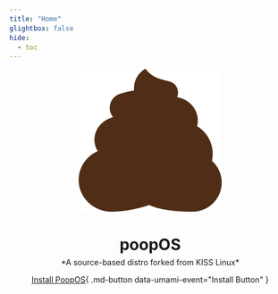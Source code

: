 ```yaml
---
title: "Home"
glightbox: false
hide:
  - toc
---
```


<style>
  #logo {
    margin-bottom: 0;
  }
</style>


<div align="center" markdown>
<img src="assets/poopos.svg" id="logo" width="256" />
<h1 style="margin-bottom: 0.2em;">poopOS</h1>
*A source-based distro forked from KISS Linux*

[Install PoopOS](install/README.md){ .md-button data-umami-event="Install Button" }
